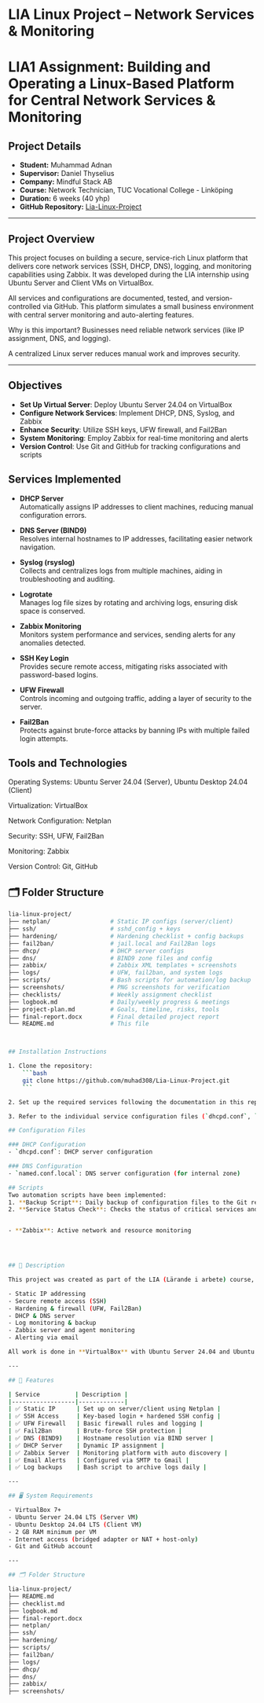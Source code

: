 # LIA Linux Project – Network Services & Monitoring

# LIA1 Assignment: Building and Operating a Linux-Based Platform for Central Network Services & Monitoring

## Project Details
- **Student:** Muhammad Adnan  
- **Supervisor:** Daniel Thyselius  
- **Company:** Mindful Stack AB  
- **Course:** Network Technician, TUC Vocational College - Linköping  
- **Duration:** 6 weeks (40 yhp)  
- **GitHub Repository:** [Lia-Linux-Project](https://github.com/muhad308/Lia-Linux-Project)

---

## Project Overview

This project focuses on building a secure, service-rich Linux platform that delivers core network services (SSH, DHCP, DNS), logging, and monitoring capabilities using Zabbix. It was developed during the LIA internship using Ubuntu Server and Client VMs on VirtualBox.

All services and configurations are documented, tested, and version-controlled via GitHub. This platform simulates a small business environment with central server monitoring and auto-alerting features.

Why is this important?
Businesses need reliable network services (like IP assignment, DNS, and logging).

A centralized Linux server reduces manual work and improves security.

---

## Objectives
- **Set Up Virtual Server**: Deploy Ubuntu Server 24.04 on VirtualBox
- **Configure Network Services**: Implement DHCP, DNS, Syslog, and Zabbix
- **Enhance Security**: Utilize SSH keys, UFW firewall, and Fail2Ban
- **System Monitoring**: Employ Zabbix for real-time monitoring and alerts
- **Version Control**: Use Git and GitHub for tracking configurations and scripts


## Services Implemented

- **DHCP Server**  
  Automatically assigns IP addresses to client machines, reducing manual configuration errors.

- **DNS Server (BIND9)**  
  Resolves internal hostnames to IP addresses, facilitating easier network navigation.

- **Syslog (rsyslog)**  
  Collects and centralizes logs from multiple machines, aiding in troubleshooting and auditing.

- **Logrotate**  
  Manages log file sizes by rotating and archiving logs, ensuring disk space is conserved.

- **Zabbix Monitoring**  
  Monitors system performance and services, sending alerts for any anomalies detected.

- **SSH Key Login**  
  Provides secure remote access, mitigating risks associated with password-based logins.

- **UFW Firewall**  
  Controls incoming and outgoing traffic, adding a layer of security to the server.

- **Fail2Ban**  
  Protects against brute-force attacks by banning IPs with multiple failed login attempts.


## Tools and Technologies
Operating Systems: Ubuntu Server 24.04 (Server), Ubuntu Desktop 24.04 (Client)

Virtualization: VirtualBox

Network Configuration: Netplan

Security: SSH, UFW, Fail2Ban

Monitoring: Zabbix

Version Control: Git, GitHub


## 🗂️ Folder Structure

```bash
lia-linux-project/
├── netplan/                 # Static IP configs (server/client)
├── ssh/                     # sshd_config + keys
├── hardening/               # Hardening checklist + config backups
├── fail2ban/                # jail.local and Fail2Ban logs
├── dhcp/                    # DHCP server configs
├── dns/                     # BIND9 zone files and config
├── zabbix/                  # Zabbix XML templates + screenshots
├── logs/                    # UFW, fail2ban, and system logs
├── scripts/                 # Bash scripts for automation/log backup
├── screenshots/             # PNG screenshots for verification
├── checklists/              # Weekly assignment checklist
├── logbook.md               # Daily/weekly progress & meetings
├── project-plan.md          # Goals, timeline, risks, tools
├── final-report.docx        # Final detailed project report
└── README.md                # This file



## Installation Instructions

1. Clone the repository:
    ```bash
    git clone https://github.com/muhad308/Lia-Linux-Project.git
    ```

2. Set up the required services following the documentation in this repository.

3. Refer to the individual service configuration files (`dhcpd.conf`, `named.conf.local`, etc.) for specific details on configuring each service.

## Configuration Files

### DHCP Configuration
- `dhcpd.conf`: DHCP server configuration

### DNS Configuration
- `named.conf.local`: DNS server configuration (for internal zone)

## Scripts
Two automation scripts have been implemented:
1. **Backup Script**: Daily backup of configuration files to the Git repository.
2. **Service Status Check**: Checks the status of critical services and logs output to syslog.


- **Zabbix**: Active network and resource monitoring




## 📖 Description

This project was created as part of the LIA (Lärande i arbete) course, with the goal of designing, configuring, and documenting a **virtualized Linux environment** that provides:

- Static IP addressing
- Secure remote access (SSH)
- Hardening & firewall (UFW, Fail2Ban)
- DHCP & DNS server
- Log monitoring & backup
- Zabbix server and agent monitoring
- Alerting via email

All work is done in **VirtualBox** with Ubuntu Server 24.04 and Ubuntu Desktop/Client.

---

## 🧰 Features

| Service          | Description |
|------------------|-------------|
| ✅ Static IP      | Set up on server/client using Netplan |
| ✅ SSH Access     | Key-based login + hardened SSH config |
| ✅ UFW Firewall   | Basic firewall rules and logging |
| ✅ Fail2Ban       | Brute-force SSH protection |
| ✅ DNS (BIND9)    | Hostname resolution via BIND server |
| ✅ DHCP Server    | Dynamic IP assignment |
| ✅ Zabbix Server  | Monitoring platform with auto discovery |
| ✅ Email Alerts   | Configured via SMTP to Gmail |
| ✅ Log backups    | Bash script to archive logs daily |

---

## 🖥️ System Requirements

- VirtualBox 7+
- Ubuntu Server 24.04 LTS (Server VM)
- Ubuntu Desktop 24.04 LTS (Client VM)
- 2 GB RAM minimum per VM
- Internet access (bridged adapter or NAT + host-only)
- Git and GitHub account

---

## 🗂️ Folder Structure

lia-linux-project/
├── README.md
├── checklist.md
├── logbook.md
├── final-report.docx
├── netplan/
├── ssh/
├── hardening/
├── scripts/
├── fail2ban/
├── logs/
├── dhcp/
├── dns/
├── zabbix/
├── screenshots/

